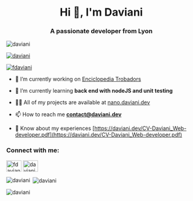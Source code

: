 <h1 align="center">Hi 👋, I'm Daviani</h1>
<h3 align="center">A passionate developer from Lyon</h3>

<p align="left"> <img src="https://komarev.com/ghpvc/?username=daviani&label=Profile%20views&color=0e75b6&style=flat" alt="daviani" /> </p>

<p align="left"> <a href="https://github.com/ryo-ma/github-profile-trophy"><img src="https://github-profile-trophy.vercel.app/?username=daviani" alt="daviani" /></a> </p>

<p align="left"> <a href="https://twitter.com/fdaviani" target="blank"><img src="https://img.shields.io/twitter/follow/fdaviani?logo=twitter&style=for-the-badge" alt="fdaviani" /></a> </p>

- 🔭 I’m currently working on [Enciclopedia Trobadors](https://github.com/daviani/Enciclopedia-trobadors)

- 🌱 I’m currently learning **back end with nodeJS and unit testing**

- 👨‍💻 All of my projects are available at [nano.daviani.dev](nano.daviani.dev)

- 📫 How to reach me **contact@daviani.dev**

- 📄 Know about my experiences [https://daviani.dev/CV-Daviani_Web-developer.pdf](https://daviani.dev/CV-Daviani_Web-developer.pdf)

<h3 align="left">Connect with me:</h3>
<p align="left">
<a href="https://twitter.com/fdaviani" target="blank"><img align="center" src="https://raw.githubusercontent.com/rahuldkjain/github-profile-readme-generator/master/src/images/icons/Social/twitter.svg" alt="fdaviani" height="30" width="40" /></a>
<a href="https://linkedin.com/in/daviani-fillatre/" target="blank"><img align="center" src="https://raw.githubusercontent.com/rahuldkjain/github-profile-readme-generator/master/src/images/icons/Social/linked-in-alt.svg" alt="daviani-fillatre/" height="30" width="40" /></a>
</p>



<p><img align="left" src="https://github-readme-stats.vercel.app/api/top-langs?username=daviani&show_icons=true&locale=en&layout=compact" alt="daviani" /></p>

<p>&nbsp;<img align="center" src="https://github-readme-stats.vercel.app/api?username=daviani&show_icons=true&locale=en" alt="daviani" /></p>

<p><img align="center" src="https://github-readme-streak-stats.herokuapp.com/?user=daviani&" alt="daviani" /></p>
